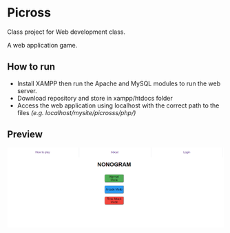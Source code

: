 # Picross
Class project for Web development class.

A web application game.

## How to run
*  Install XAMPP then run the Apache and MySQL modules to run the web server.
*  Download repository and store in xampp/htdocs folder
*  Access the web application using localhost with the correct path to the files *(e.g. localhost/mysite/picrosss/php/)*

## Preview

![Picross](https://github.com/Picross-130/picross/blob/master/Images/2019-09-02%2011_40_01-Nonogram.png)
